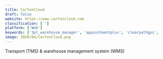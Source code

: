 ```yaml
---
title: CartonCloud
draft: false 
website: https://www.cartoncloud.com
classification: ['']
platform: ['Web']
keywords: ['3pl_warehouse_manager', 'appointmentplus', 'clearpathgps', 'easyship', 'freightpop', 'freightview', 'infoplus', 'kuebix_tms', 'loginext_mile', 'logistically_tms', 'netsuite', 'onfleet', 'optimoroute', 'pacejet', 'rose_rocket', 'routesavvy', 'shipstation', 'shippo', 'tailwind', 'teletrac_navman_director', 'track-pod', 'transplace_tms', 'truckingoffice']
image: 2020/04/CartonCloud.png
---
```

Transport (TMS) & warehouse management system (WMS)
